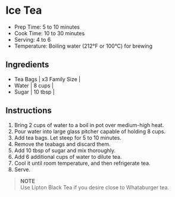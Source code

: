 # **Ice Tea**

* Prep Time: 5 to 10 minutes
* Cook Time: 10 to 30 minutes
* Serving: 4 to 6
* Temperature: Boiling water (212°F or 100°C) for brewing

## Ingredients

* Tea Bags | x3 Family Size |
* Water | 8 cups |
* Sugar | 10 tbsp |

## Instructions

1. Bring 2 cups of water to a boil in pot over medium-high heat.
2. Pour water into large glass pitcher capable of holding 8 cups.
3. Add tea bags. Let steep for 5 to 10 minutes.
4. Remove the teabags and discard them.
5. Add 10 tbsp of sugar and mix thoroughly.
6. Add 6 additional cups of water to dilute tea.
7. Cool it until room temperature, and then refrigerate tea.
8. Serve.

> **NOTE**<br>
> Use Lipton Black Tea if you desire close to Whataburger tea.
